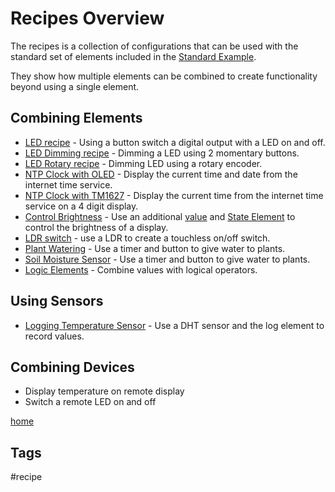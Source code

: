 # Recipes Overview

The recipes is a collection of configurations that can be used
with the standard set of elements included in the [Standard Example](/examples/standard.md).

They show how multiple elements can be combined to create functionality beyond using a single element.

## Combining Elements

* [LED recipe](/recipes/led.md) - Using a button switch a digital output with a LED on and off.
* [LED Dimming recipe](/recipes/led.md) - Dimming a LED using 2 momentary buttons.
* [LED Rotary recipe](/recipes/ledrotary.md) - Dimming LED using a rotary encoder.
* [NTP Clock with OLED](/recipes/ntpclock.md) - Display the current time and date from the internet time service.
* [NTP Clock with TM1627](/recipes/ntpclock2.md) - Display the current time from the internet time service on a 4 digit display.
* [Control Brightness](/recipes/brightness.md) - Use an additional [value](/elements/value.md)
    and [State Element](/elements/state.md) to control the brightness of a display.
* [LDR switch](/recipes/ldrswitch.md) - use a LDR to create a touchless on/off switch.
* [Plant Watering](/recipes/water.md) - Use a timer and button to give water to plants.
* [Soil Moisture Sensor](/recipes/capasoil.md) - Use a timer and button to give water to plants.
* [Logic Elements](/recipes/logic.md) - Combine values with logical operators.

## Using Sensors

* [Logging Temperature Sensor](/recipes/templogger.md) - Use a DHT sensor and the log element to record values.

<!-- * Display temperature from local sensor -->
<!-- * [Display Time, temperature and humidity](/recipes/tempdisplay.md) -->

<!-- * [Alarm with timer for duration](/recipes/alarm.md) -->


## Combining Devices

* Display temperature on remote display 
* Switch a remote LED on and off


[home](/start.md)

## Tags

#recipe